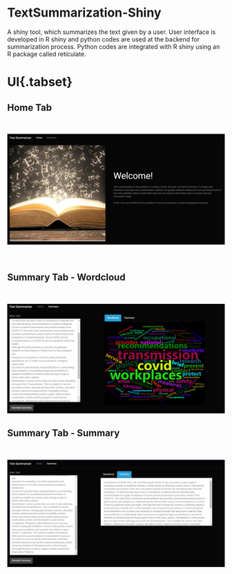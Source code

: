# TextSummarization-Shiny

A shiny tool, which summarizes the text given by a user. User interface is developed in R shiny and python codes are used at the backend for summarization process. Python codes are integrated with R shiny using an R package called reticulate.


# UI{.tabset}

## Home Tab

&nbsp;

![Screenshot](Home.PNG)

&nbsp;

## Summary Tab - Wordcloud

&nbsp;
 
![Screenshot](wordcloud.PNG)

## Summary Tab - Summary

&nbsp;
 
![Screenshot](summary.PNG)
